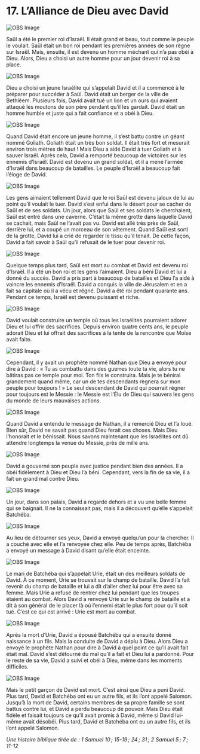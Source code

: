 # 17. L’Alliance de Dieu avec David

![OBS Image](https://cdn.door43.org/obs/jpg/360px/obs-en-17-01.jpg)

Saül a été le premier roi d’Israël. Il était grand et beau, tout comme le peuple le voulait. Saül était un bon roi pendant les premières années de son règne sur Israël. Mais, ensuite, il est devenu un homme méchant qui n’a pas obéi à Dieu. Alors, Dieu a choisi un autre homme pour un jour devenir roi à sa place.

![OBS Image](https://cdn.door43.org/obs/jpg/360px/obs-en-17-02.jpg)

Dieu a choisi un jeune Israélite qui s’appelait David et il a commencé à le préparer pour succéder à Saül. David était un berger de la ville de Bethléem. Plusieurs fois, David avait tué un lion et un ours qui avaient attaqué les moutons de son père pendant qu’il les gardait. David était un homme humble et juste qui a fait confiance et a obéi à Dieu.

![OBS Image](https://cdn.door43.org/obs/jpg/360px/obs-en-17-03.jpg)

Quand David était encore un jeune homme, il s’est battu contre un géant nommé Goliath. Goliath était un très bon soldat. Il était très fort et mesurait environ trois mètres de haut ! Mais Dieu a aidé David à tuer Goliath et à sauver Israël. Après cela, David a remporté beaucoup de victoires sur les ennemis d’Israël. David est devenu un grand soldat, et il a mené l’armée d’Israël dans beaucoup de batailles. Le peuple d’Israël a beaucoup fait l’éloge de David.

![OBS Image](https://cdn.door43.org/obs/jpg/360px/obs-en-17-04.jpg)

Les gens aimaient tellement David que le roi Saül est devenu jaloux de lui au point qu’il voulait le tuer. David s’est enfui dans le désert pour se cacher de Saül et de ses soldats. Un jour, alors que Saül et ses soldats le cherchaient, Saül est entré dans une caverne. C’était la même grotte dans laquelle David se cachait, mais Saül ne l’avait pas vu. David est allé très près de Saül, derrière lui, et a coupé un morceau de son vêtement. Quand Saül est sorti de la grotte, David lui a crié de regarder le tissu qu’il tenait. De cette façon, David a fait savoir à Saül qu’il refusait de le tuer pour devenir roi.

![OBS Image](https://cdn.door43.org/obs/jpg/360px/obs-en-17-05.jpg)

Quelque temps plus tard, Saül est mort au combat et David est devenu roi d’Israël. Il a été un bon roi et les gens l’aimaient. Dieu a béni David et lui a donné du succès. David a pris part à beaucoup de batailles et Dieu l’a aidé à vaincre les ennemis d’Israël. David a conquis la ville de Jérusalem et en a fait sa capitale où il a vécu et régné. David a été roi pendant quarante ans. Pendant ce temps, Israël est devenu puissant et riche.

![OBS Image](https://cdn.door43.org/obs/jpg/360px/obs-en-17-06.jpg)

David voulait construire un temple où tous les Israélites pourraient adorer Dieu et lui offrir des sacrifices. Depuis environ quatre cents ans, le peuple adorait Dieu et lui offrait des sacrifices à la tente de la rencontre que Moïse avait faite.

![OBS Image](https://cdn.door43.org/obs/jpg/360px/obs-en-17-07.jpg)

Cependant, il y avait un prophète nommé Nathan que Dieu a envoyé pour dire à David : « Tu as combattu dans des guerres toute ta vie, alors tu ne bâtiras pas ce temple pour moi. Ton fils le construira. Mais je te bénirai grandement quand même, car un de tes descendants règnera sur mon peuple pour toujours ! » Le seul descendant de David qui pourrait régner pour toujours est le Messie : le Messie est l’Élu de Dieu qui sauvera les gens du monde de leurs mauvaises actions.

![OBS Image](https://cdn.door43.org/obs/jpg/360px/obs-en-17-08.jpg)

Quand David a entendu le message de Nathan, il a remercié Dieu et l’a loué. Bien sûr, David ne savait pas quand Dieu ferait ces choses. Mais Dieu l’honorait et le bénissait. Nous savons maintenant que les Israélites ont dû attendre longtemps la venue du Messie, près de mille ans.

![OBS Image](https://cdn.door43.org/obs/jpg/360px/obs-en-17-09.jpg)

David a gouverné son peuple avec justice pendant bien des années. Il a obéi fidèlement à Dieu et Dieu l’a béni. Cependant, vers la fin de sa vie, il a fait un grand mal contre Dieu.

![OBS Image](https://cdn.door43.org/obs/jpg/360px/obs-en-17-10.jpg)

Un jour, dans son palais, David a regardé dehors et a vu une belle femme qui se baignait. Il ne la connaissait pas, mais il a découvert qu’elle s’appelait Batchéba.

![OBS Image](https://cdn.door43.org/obs/jpg/360px/obs-en-17-11.jpg)

Au lieu de détourner ses yeux, David a envoyé quelqu’un pour la chercher. Il a couché avec elle et l’a renvoyée chez elle. Peu de temps après, Batchéba a envoyé un message à David disant qu’elle était enceinte.

![OBS Image](https://cdn.door43.org/obs/jpg/360px/obs-en-17-12.jpg)

Le mari de Batchéba qui s’appelait Urie, était un des meilleurs soldats de David. À ce moment, Urie se trouvait sur le champ de bataille. David l’a fait revenir du champ de bataille et lui a dit d’aller chez lui pour être avec sa femme. Mais Urie a refusé de rentrer chez lui pendant que les troupes étaient au combat. Alors David a renvoyé Urie sur le champ de bataille et a dit à son général de le placer là où l’ennemi était le plus fort pour qu’il soit tué. C’est ce qui est arrivé : Urie est mort au combat.

![OBS Image](https://cdn.door43.org/obs/jpg/360px/obs-en-17-13.jpg)

Après la mort d’Urie, David a épousé Batchéba qui a ensuite donné naissance à un fils. Mais la conduite de David a déplu à Dieu. Alors Dieu a envoyé le prophète Nathan pour dire à David à quel point ce qu’il avait fait était mal. David s’est détourné du mal qu’il a fait et Dieu lui a pardonné. Pour le reste de sa vie, David a suivi et obéi à Dieu, même dans les moments difficiles.

![OBS Image](https://cdn.door43.org/obs/jpg/360px/obs-en-17-14.jpg)

Mais le petit garçon de David est mort. C’est ainsi que Dieu a puni David. Plus tard, David et Batchéba ont eu un autre fils, et ils l’ont appelé Salomon. Jusqu’à la mort de David, certains membres de sa propre famille se sont battus contre lui, et David a perdu beaucoup de pouvoir. Mais Dieu était fidèle et faisait toujours ce qu’il avait promis à David, même si David lui-même avait désobéi. Plus tard, David et Batchéba ont eu un autre fils, et ils l’ont appelé Salomon.

_Une histoire biblique tirée de : 1 Samuel 10 ; 15-19 ; 24 ; 31 ; 2 Samuel 5 ; 7 ; 11-12_